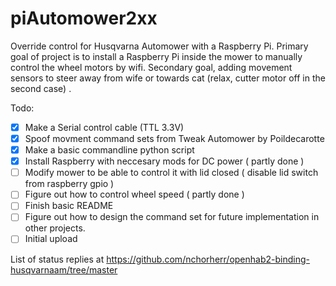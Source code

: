 # piAutomower2xx
Override control for Husqvarna Automower with a Raspberry Pi. 
Primary goal of project is to install a Raspberry Pi inside the mower to manually control the wheel motors by wifi. 
Secondary goal, adding movement sensors to steer away from wife or towards cat (relax, cutter motor off in the second case) .







Todo\:
- [x] Make a Serial control cable (TTL 3.3V)
- [x] Spoof movment command sets from Tweak Automower by Poildecarotte
- [x] Make a basic commandline python script
- [x] Install Raspberry with neccesary mods for DC power ( partly done )
- [ ] Modify mower to be able to control it with lid closed ( disable lid switch from raspberry gpio )
- [ ] Figure out how to control wheel speed ( partly done )
- [ ] Finish basic README
- [ ] Figure out how to design the command set for future implementation in other projects.
- [ ] Initial upload

List of status replies at https://github.com/nchorherr/openhab2-binding-husqvarnaam/tree/master


